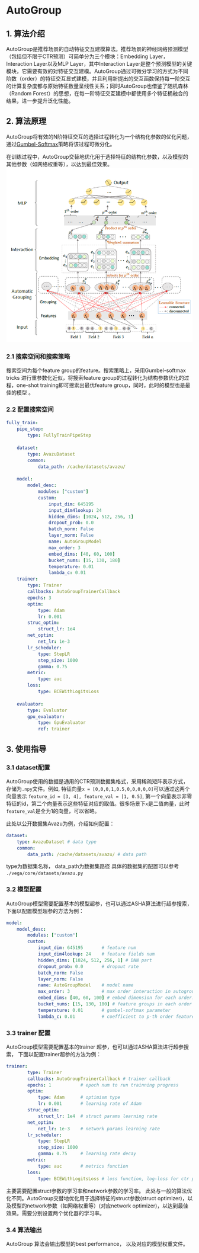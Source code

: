 # AutoGroup

## 1. 算法介绍

AutoGroup是推荐场景的自动特征交互建模算法。推荐场景的神经网络预测模型（包括但不限于CTR预测）可简单分为三个模块：Embedding Layer，Interaction Layer以及MLP Layer，其中Interaction Layer是整个预测模型的关键模块，它需要有效的对特征交互建模。AutoGroup通过可微分学习的方式为不同阶数（order）的特征交互显式建模，并且利用新提出的交互函数保持每一阶交互的计算复杂度都与原始特征数量呈线性关系；同时AutoGroup也借鉴了随机森林（Random Forest）的思想，在每一阶特征交互建模中都使用多个特征桶融合的结果，进一步提升泛化性能。  

## 2. 算法原理

AutoGroup将有效的N阶特征交互的选择过程转化为一个结构化参数的优化问题，通过[Gumbel-Softmax](https://arxiv.org/pdf/1611.01144.pdf)策略将该过程可微分化。  

在训练过程中，AutoGroup交替地优化用于选择特征的结构化参数，以及模型的其他参数（如网络权重等），以达到最佳效果。  
![FIS AutoGroup](images/fis_autogroup_overview.png)

### 2.1 搜索空间和搜索策略

搜索空间为每个feature group的feature。搜索策略上，采用Gumbel-softmax tricks 进行重参数化近似，将搜索feature group的过程转化为结构参数优化的过程，one-shot training即可搜索出最优feature group，同时，此时的模型也是最佳的模型 。

### 2.2 配置搜索空间

```yaml
fully_train:
    pipe_step:
        type: FullyTrainPipeStep

    dataset:
        type: AvazuDataset
        common:
            data_path: /cache/datasets/avazu/

    model:
        model_desc:
            modules: ["custom"]
            custom:
                input_dim: 645195
                input_dim4lookup: 24
                hidden_dims: [1024, 512, 256, 1]
                dropout_prob: 0.0
                batch_norm: False
                layer_norm: False
                name: AutoGroupModel
                max_order: 3
                embed_dims: [40, 60, 100]
                bucket_nums: [15, 130, 180]
                temperature: 0.01
                lambda_c: 0.01
    trainer:
        type: Trainer
        callbacks: AutoGroupTrainerCallback
        epochs: 3
        optim:
            type: Adam
            lr: 0.001
        struc_optim:
            struct_lr: 1e4
        net_optim:
            net_lr: 1e-3
        lr_scheduler:
            type: StepLR
            step_size: 1000
            gamma: 0.75
        metric:
            type: auc
        loss:
            type: BCEWithLogitsLoss

    evaluator:
        type: Evaluator
        gpu_evaluator:
            type: GpuEvaluator
            ref: trainer
```

## 3. 使用指导

### 3.1 dataset配置

AutoGroup使用的数据是通用的CTR预测数据集格式，采用稀疏矩阵表示方式，存储为`.npy`文件。例如, 特征向量`x = [0,0,0,1,0.5,0,0,0,0,0]`可以通过这两个向量表示 `feature_id = [3, 4], feature_val = [1, 0.5]`, 第一个向量表示非零特征的id，第二个向量表示这些特征对应的取值。很多场景下`x`是二值向量，此时`feature_val`是全为1的向量，可以省略。

此处以公开数据集Avazu为例，介绍如何配置：

```yaml
dataset:
    type: AvazuDataset # data type
    common:
        data_path: /cache/datasets/avazu/ # data path
```

type为数据集名称， data_path为数据集路径
具体的数据集的配置可以参考 `./vega/core/datasets/avazu.py`

### 3.2 模型配置

AutoGroup模型需要配置基本的模型超参，也可以通过ASHA算法进行超参搜索， 下面以配置模型超参的方法为例：

```yaml
model:
    model_desc:
        modules: ["custom"]
        custom:
            input_dim: 645195       # feature num
            input_dim4lookup: 24    # feature fields num
            hidden_dims: [1024, 512, 256, 1] # DNN part
            dropout_prob: 0.0       # dropout rate
            batch_norm: False
            layer_norm: False
            name: AutoGroupModel    # model name
            max_order: 3            # max order interaction in autogroup
            embed_dims: [40, 60, 100] # embed dimension for each order.
            bucket_nums: [15, 130, 180] # feature groups in each order
            temperature: 0.01       # gumbel-softmax parameter
            lambda_c: 0.01          # coefficient to p-th order feature self-interaction
```

### 3.3 trainer 配置

AutoGroup模型需要配置基本的trainer 超参，也可以通过ASHA算法进行超参搜索， 下面以配置trainer超参的方法为例：

```yaml
trainer:
        type: Trainer
        callbacks: AutoGroupTrainerCallback # trainer callback
        epochs: 1           # epoch num to run trainning progress
        optim:
            type: Adam      # optimism type
            lr: 0.001       # learning rate of Adam
        struc_optim:
            struct_lr: 1e4  # struct params learning rate
        net_optim:
            net_lr: 1e-3    # network params learning rate
        lr_scheduler:
            type: StepLR
            step_size: 1000
            gamma: 0.75     # learning rate decay
        metric:
            type: auc       # metrics function
        loss:
            type: BCEWithLogitsLoss # loss function, log-loss for ctr predition
```

主要需要配置struct参数的学习率和network参数的学习率。
此处与一般的算法优化不同。AutoGroup交替地优化用于选择特征的struct参数(struct optimizer)，以及模型的network参数（如网络权重等）(对应network optimizer)，以达到最佳效果。需要分别设置两个优化器的学习率。

### 3.4 算法输出

AutoGroup 算法会输出模型的best performance， 以及对应的模型权重文件。
